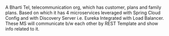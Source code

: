 A Bharti Tel, telecommunication org, which has customer, plans and family plans.
Based on which it has 4 microservices leveraged with Spring Cloud Config and with Discovery Server i.e. Eureka Integrated with Load Balancer.
These MS will communicate b/w each other by REST Template and show info related to it.
